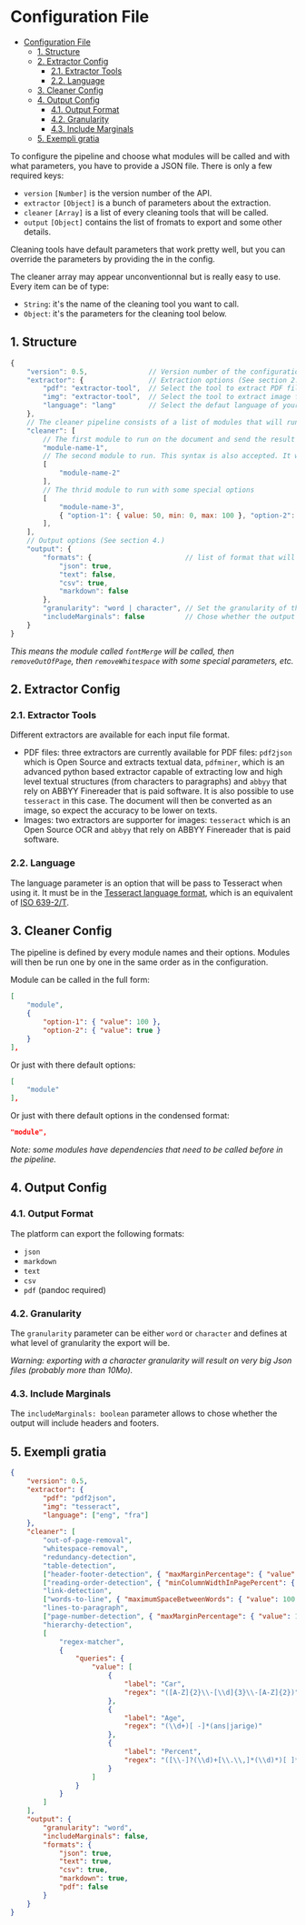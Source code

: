 # Configuration File

- [Configuration File](#configuration-file)
	- [1. Structure](#1-structure)
	- [2. Extractor Config](#2-extractor-config)
		- [2.1. Extractor Tools](#21-extractor-tools)
		- [2.2. Language](#22-language)
	- [3. Cleaner Config](#3-cleaner-config)
	- [4. Output Config](#4-output-config)
		- [4.1. Output Format](#41-output-format)
		- [4.2. Granularity](#42-granularity)
		- [4.3. Include Marginals](#43-include-marginals)
	- [5. Exempli gratia](#5-exempli-gratia)

To configure the pipeline and choose what modules will be called and with what parameters, you have to provide a JSON file.
There is only a few required keys:

- `version` `[Number]` is the version number of the API.
- `extractor` `[Object]` is a bunch of parameters about the extraction.
- `cleaner` `[Array]` is a list of every cleaning tools that will be called.
- `output` `[Object]` contains the list of fromats to export and some other details.

Cleaning tools have default parameters that work pretty well, but you can override the parameters by providing the in the config.

The cleaner array may appear unconventionnal but is really easy to use. Every item can be of type:

- `String`: it's the name of the cleaning tool you want to call.
- `Object`: it's the parameters for the cleaning tool below.

## 1. Structure

```js
{
    "version": 0.5,               // Version number of the configuration file format
    "extractor": {                // Extraction options (See section 2.)
        "pdf": "extractor-tool",  // Select the tool to extract PDF files
        "img": "extractor-tool",  // Select the tool to extract image files (JPG, PNG, TIFF, etc.)
        "language": "lang"        // Select the defaut language of your document. This is used to increase the accuracy of OCR tools (See section 2.2)
    },
    // The cleaner pipeline consists of a list of modules that will run on given file (See section 3.)
    "cleaner": [
        // The first module to run on the document and send the result to the next module
        "module-name-1",
        // The second module to run. This syntax is also accepted. It will use only the default module options
        [
            "module-name-2"
        ],
        // The thrid module to run with some special options
        [
            "module-name-3",
            { "option-1": { value: 50, min: 0, max: 100 }, "option-2": { value: true } }
        ],
    ],
    // Output options (See section 4.)
    "output": {
        "formats": {                       // list of format that will be outputed (See section 4.1.)
            "json": true,
            "text": false,
            "csv": true,
            "markdown": false
        },
        "granularity": "word | character", // Set the granularity of the output (See section 4.2.)
        "includeMarginals": false          // Chose whether the output will include headers and footers (See section 4.3.)
    }
}
```

_This means the module called `fontMerge` will be called, then `removeOutOfPage`, then `removeWhitespace` with some special parameters, etc._

## 2. Extractor Config

### 2.1. Extractor Tools

Different extractors are available for each input file format.

- PDF files: three extractors are currently available for PDF files: `pdf2json` which is Open Source and extracts textual data, `pdfminer`, which is an advanced python based extractor capable of extracting low and high level textual structures (from characters to paragraphs) and `abbyy` that rely on ABBYY Finereader that is paid software. It is also possible to use `tesseract` in this case. The document will then be converted as an image, so expect the accuracy to be lower on texts.
- Images: two extractors are supporter for images: `tesseract` which is an Open Source OCR and `abbyy` that rely on ABBYY Finereader that is paid software.

### 2.2. Language

The language parameter is an option that will be pass to Tesseract when using it. It must be in the [Tesseract language format](https://github.com/tesseract-ocr/tesseract/blob/master/doc/tesseract.1.asc#languages), which is an equivalent of [ISO 639-2/T](https://en.wikipedia.org/wiki/List_of_ISO_639-1_codes).

## 3. Cleaner Config

The pipeline is defined by every module names and their options. Modules will then be run one by one in the same order as in the configuration.

Module can be called in the full form:

```json
[
	"module",
	{
		"option-1": { "value": 100 },
		"option-2": { "value": true }
	}
],
```

Or just with there default options:

```json
[
	"module"
],
```

Or just with there default options in the condensed format:

```json
"module",
```

_Note: some modules have dependencies that need to be called before in the pipeline._

## 4. Output Config

### 4.1. Output Format

The platform can export the following formats:

- `json`
- `markdown`
- `text`
- `csv`
- `pdf` (pandoc required)

### 4.2. Granularity

The `granularity` parameter can be either `word` or `character` and defines at what level of granularity the export will be.

_Warning: exporting with a character granularity will result on very big Json files (probably more than 10Mo)._

### 4.3. Include Marginals

The `includeMarginals: boolean` parameter allows to chose whether the output will include headers and footers.

## 5. Exempli gratia

```json
{
	"version": 0.5,
	"extractor": {
		"pdf": "pdf2json",
		"img": "tesseract",
		"language": ["eng", "fra"]
	},
	"cleaner": [
		"out-of-page-removal",
		"whitespace-removal",
		"redundancy-detection",
		"table-detection",
		["header-footer-detection", { "maxMarginPercentage": { "value": 15 } }],
		["reading-order-detection", { "minColumnWidthInPagePercent": { "value": 15 } }],
		"link-detection",
		["words-to-line", { "maximumSpaceBetweenWords": { "value": 100 } }],
		"lines-to-paragraph",
		["page-number-detection", { "maxMarginPercentage": { "value": 15 } }],
		"hierarchy-detection",
		[
			"regex-matcher",
			{
				"queries": {
					"value": [
						{
							"label": "Car",
							"regex": "([A-Z]{2}\\-[\\d]{3}\\-[A-Z]{2})"
						},
						{
							"label": "Age",
							"regex": "(\\d+)[ -]*(ans|jarige)"
						},
						{
							"label": "Percent",
							"regex": "([\\-]?(\\d)+[\\.\\,]*(\\d)*)[ ]*(%|per|percent|pourcent|procent)"
						}
					]
				}
			}
		]
	],
	"output": {
		"granularity": "word",
		"includeMarginals": false,
		"formats": {
			"json": true,
			"text": true,
			"csv": true,
			"markdown": true,
			"pdf": false
		}
	}
}
```
